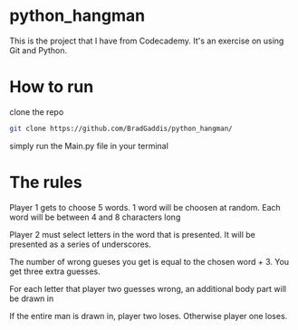 # python_hangman
This is the project that I have from Codecademy. It's an exercise on using Git and Python.

# How to run
clone the repo
```bash
git clone https://github.com/BradGaddis/python_hangman/
```
simply run the Main.py file in your terminal


# The rules
 Player 1 gets to choose 5 words. 1 word will be choosen at random. Each word will be between 4 and 8 characters long

Player 2 must select letters in the word that is presented. It will be presented as a series of underscores.
 
The number of wrong gueses you get is equal to the chosen word + 3. You get three extra guesses.

For each letter that player two guesses wrong, an additional body part will be drawn in

If the entire man is drawn in, player two loses. Otherwise player one loses.
